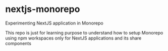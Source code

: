 # nextjs-monorepo
Experimenting NextJS application in Monorepo

This repo is just for learning purpose to understand how to setup Monorepo using npm workspaces only for NextJS applications and its share components
